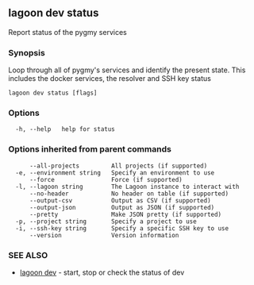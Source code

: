 ## lagoon dev status

Report status of the pygmy services

### Synopsis

Loop through all of pygmy's services and identify the present state.
This includes the docker services, the resolver and SSH key status

```
lagoon dev status [flags]
```

### Options

```
  -h, --help   help for status
```

### Options inherited from parent commands

```
      --all-projects         All projects (if supported)
  -e, --environment string   Specify an environment to use
      --force                Force (if supported)
  -l, --lagoon string        The Lagoon instance to interact with
      --no-header            No header on table (if supported)
      --output-csv           Output as CSV (if supported)
      --output-json          Output as JSON (if supported)
      --pretty               Make JSON pretty (if supported)
  -p, --project string       Specify a project to use
  -i, --ssh-key string       Specify a specific SSH key to use
      --version              Version information
```

### SEE ALSO

* [lagoon dev](lagoon_dev.md)	 - start, stop or check the status of dev


